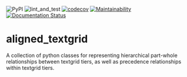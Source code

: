 ![PyPI](https://img.shields.io/pypi/v/aligned-textgrid)
![lint_and_test](https://github.com/Forced-Alignment-and-Vowel-Extraction/alignedTextGrid/actions/workflows/test_and_run.yml/badge.svg?event=pull_request&branch=main)
[![codecov](https://codecov.io/gh/Forced-Alignment-and-Vowel-Extraction/alignedTextGrid/branch/dev/graph/badge.svg?token=27YSOQ5ZEL)](https://codecov.io/gh/Forced-Alignment-and-Vowel-Extraction/alignedTextGrid)
[![Maintainability](https://api.codeclimate.com/v1/badges/2387cd247bd8f1211323/maintainability)](https://codeclimate.com/github/Forced-Alignment-and-Vowel-Extraction/alignedTextGrid/maintainability)
[![Documentation Status](https://readthedocs.org/projects/alignedtextgrid/badge/?version=latest)](https://alignedtextgrid.readthedocs.io/en/latest/?badge=latest)

# aligned_textgrid

A collection of python classes for representing hierarchical part-whole relationships between textgrid tiers, as well as precedence relationships within textgrid tiers.